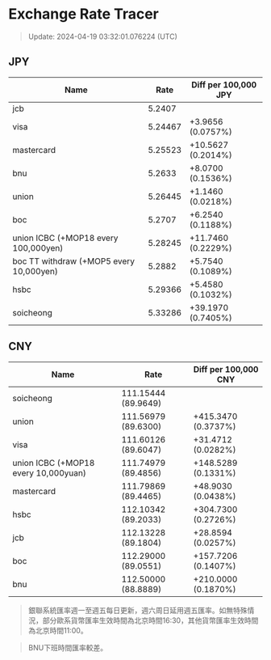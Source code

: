 # Exchange Rate Tracer

> Update: 2024-04-19 03:32:01.076224 (UTC)

## JPY

| Name                                    |    Rate | Diff per 100,000 JPY   |
|-----------------------------------------|---------|------------------------|
| jcb                                     | 5.2407  |                        |
| visa                                    | 5.24467 | +3.9656 (0.0757%)      |
| mastercard                              | 5.25523 | +10.5627 (0.2014%)     |
| bnu                                     | 5.2633  | +8.0700 (0.1536%)      |
| union                                   | 5.26445 | +1.1460 (0.0218%)      |
| boc                                     | 5.2707  | +6.2540 (0.1188%)      |
| union ICBC (+MOP18 every 100,000yen)    | 5.28245 | +11.7460 (0.2229%)     |
| boc TT withdraw (+MOP5 every 10,000yen) | 5.2882  | +5.7540 (0.1089%)      |
| hsbc                                    | 5.29366 | +5.4580 (0.1032%)      |
| soicheong                               | 5.33286 | +39.1970 (0.7405%)     |

## CNY

| Name                                 | Rate                | Diff per 100,000 CNY   |
|--------------------------------------|---------------------|------------------------|
| soicheong                            | 111.15444	(89.9649) |                        |
| union                                | 111.56979	(89.6300) | +415.3470 (0.3737%)    |
| visa                                 | 111.60126	(89.6047) | +31.4712 (0.0282%)     |
| union ICBC (+MOP18 every 10,000yuan) | 111.74979	(89.4856) | +148.5289 (0.1331%)    |
| mastercard                           | 111.79869	(89.4465) | +48.9030 (0.0438%)     |
| hsbc                                 | 112.10342	(89.2033) | +304.7300 (0.2726%)    |
| jcb                                  | 112.13228	(89.1804) | +28.8594 (0.0257%)     |
| boc                                  | 112.29000	(89.0551) | +157.7206 (0.1407%)    |
| bnu                                  | 112.50000	(88.8889) | +210.0000 (0.1870%)    |


> 銀聯系統匯率週一至週五每日更新，週六周日延用週五匯率。如無特殊情況，部分歐系貨幣匯率生效時間為北京時間16:30，其他貨幣匯率生效時間為北京時間11:00。

> BNU下班時間匯率較差。

